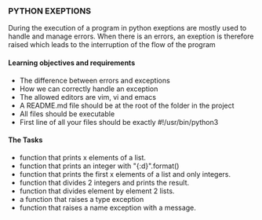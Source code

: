 ### PYTHON EXEPTIONS
During the  execution of a program in python exeptions are mostly used to handle and manage errors. When there is an errors, an exeption is therefore raised which leads to the interruption of the flow of the program

#### Learning objectives and requirements
- The difference between errors and exceptions
- How we can correctly handle an exception
- The allowed editors are vim, vi and emacs
- A README.md file should be at the root of the folder in the project
- All files should be executable
- First line of all your files should be exactly #!/usr/bin/python3

#### The Tasks
- function that prints x elements of a list.
- function that prints an integer with "{:d}".format()
- function that prints the first x elements of a list and only integers.
- function that divides 2 integers and prints the result.
- function that divides element by element 2 lists.
- a function that raises a type exception
- function that raises a name exception with a message.
